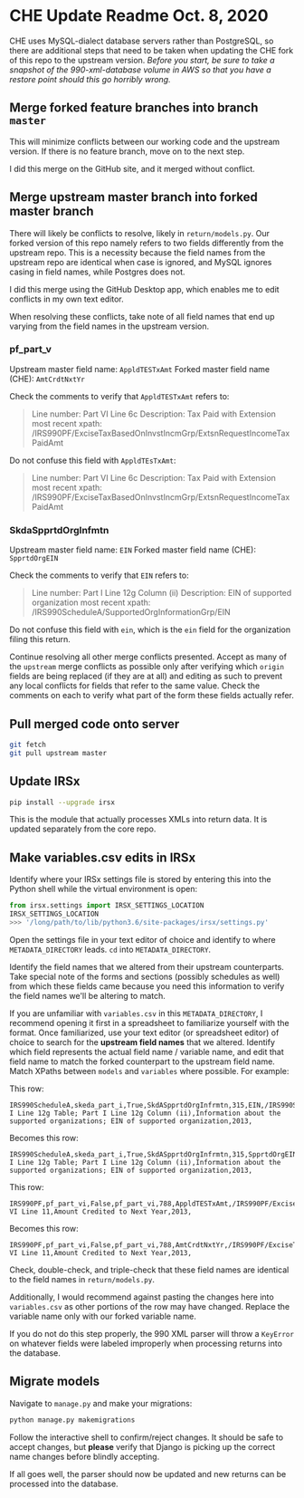 # CHE Update Readme Oct. 8, 2020

CHE uses MySQL-dialect database servers rather than PostgreSQL, so there are additional steps that need to be taken when updating the CHE fork of this repo to the upstream version.
*Before you start, be sure to take a snapshot of the 990-xml-database volume in AWS so that you have a restore point should this go horribly wrong.*

## Merge forked feature branches into branch `master`
This will minimize conflicts between our working code and the upstream version. If there is no feature branch, move on to the next step.

I did this merge on the GitHub site, and it merged without conflict.

## Merge upstream master branch into forked master branch
There will likely be conflicts to resolve, likely in `return/models.py`. Our forked version of this repo namely refers to two fields differently from the upstream repo. This is a necessity because the field names from the upstream repo are identical when case is ignored, and MySQL ignores casing in field names, while Postgres does not.

I did this merge using the GitHub Desktop app, which enables me to edit conflicts in my own text editor.

When resolving these conflicts, take note of all field names that end up varying from the field names in the upstream version.

### pf_part_v
Upstream master field name: `AppldTESTxAmt`
Forked master field name (CHE): `AmtCrdtNxtYr`

Check the comments to verify that `AppldTESTxAmt` refers to:
>Line number: Part VI Line 6c  Description: Tax Paid with Extension  most recent xpath: /IRS990PF/ExciseTaxBasedOnInvstIncmGrp/ExtsnRequestIncomeTaxPaidAmt

Do not confuse this field with `AppldTEsTxAmt`:
>Line number: Part VI Line 6c  Description: Tax Paid with Extension  most recent xpath: /IRS990PF/ExciseTaxBasedOnInvstIncmGrp/ExtsnRequestIncomeTaxPaidAmt

### SkdaSpprtdOrgInfmtn
Upstream master field name: `EIN`
Forked master field name (CHE): `SpprtdOrgEIN`

Check the comments to verify that `EIN` refers to:
>Line number:  Part I Line 12g Column (ii)  Description:  EIN of supported organization  most recent xpath: /IRS990ScheduleA/SupportedOrgInformationGrp/EIN

Do not confuse this field with `ein`, which is the `ein` field for the organization filing this return.

Continue resolving all other merge conflicts presented. Accept as many of the `upstream` merge conflicts as possible only after verifying which `origin` fields are being replaced (if they are at all) and editing as such to prevent any local conflicts for fields that refer to the same value. Check the comments on each to verify what part of the form these fields actually refer.

## Pull merged code onto server
```sh
git fetch
git pull upstream master
```

## Update IRSx
```sh
pip install --upgrade irsx
```
This is the module that actually processes XMLs into return data. It is updated separately from the core repo.

## Make variables.csv edits in IRSx
Identify where your IRSx settings file is stored by entering this into the Python shell while the virtual environment is open:
```python
from irsx.settings import IRSX_SETTINGS_LOCATION
IRSX_SETTINGS_LOCATION
>>> '/long/path/to/lib/python3.6/site-packages/irsx/settings.py'
```

Open the settings file in your text editor of choice and identify to where `METADATA_DIRECTORY` leads. `cd` into `METADATA_DIRECTORY`.

Identify the field names that we altered from their upstream counterparts. Take special note of the forms and sections (possibly schedules as well) from which these fields came because you need this information to verify the field names we'll be altering to match.

If you are unfamiliar with `variables.csv` in this `METADATA_DIRECTORY`, I recommend opening it first in a spreadsheet to familiarize yourself with the format. Once familiarized, use your text editor (or spreadsheet editor) of choice to search for the **upstream field names** that we altered. Identify which field represents the actual field name / variable name, and edit that field name to match the forked counterpart to the upstream field name. Match XPaths between `models` and `variables` where possible. For example:

This row:

```csv
IRS990ScheduleA,skeda_part_i,True,SkdASpprtdOrgInfrmtn,315,EIN,/IRS990ScheduleA/SupportedOrgInformationGrp/EIN,EINType,String(length=9),Part I Line 12g Table; Part I Line 12g Column (ii),Information about the supported organizations; EIN of supported organization,2013,
```

Becomes this row:

```csv
IRS990ScheduleA,skeda_part_i,True,SkdASpprtdOrgInfrmtn,315,SpprtdOrgEIN,/IRS990ScheduleA/SupportedOrgInformationGrp/EIN,EINType,String(length=9),Part I Line 12g Table; Part I Line 12g Column (ii),Information about the supported organizations; EIN of supported organization,2013,

```

This row:
```csv
IRS990PF,pf_part_vi,False,pf_part_vi,788,AppldTESTxAmt,/IRS990PF/ExciseTaxBasedOnInvstIncmGrp/AppliedToESTaxAmt,USAmountNNType,BigInteger,Part VI Line 11,Amount Credited to Next Year,2013,
```

Becomes this row:
```csv
IRS990PF,pf_part_vi,False,pf_part_vi,788,AmtCrdtNxtYr,/IRS990PF/ExciseTaxBasedOnInvstIncmGrp/AppliedToESTaxAmt,USAmountNNType,BigInteger,Part VI Line 11,Amount Credited to Next Year,2013,
```

Check, double-check, and triple-check that these field names are identical to the field names in `return/models.py`.

Additionally, I would recommend against pasting the changes here into `variables.csv` as other portions of the row may have changed. Replace the variable name only with our forked variable name.

If you do not do this step properly, the 990 XML parser will throw a `KeyError` on whatever fields were labeled improperly when processing returns into the database.


## Migrate models
Navigate to `manage.py` and make your migrations:
```sh
python manage.py makemigrations
```

Follow the interactive shell to confirm/reject changes. It should be safe to accept changes, but **please** verify that Django is picking up the correct name changes before blindly accepting.

If all goes well, the parser should now be updated and new returns can be processed into the database.
